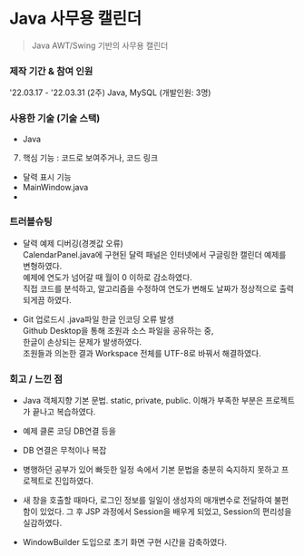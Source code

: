 # Java 사무용 캘린더
> Java AWT/Swing 기반의 사무용 캘린더

### 제작 기간 & 참여 인원
'22.03.17 - '22.03.31 (2주)
Java, MySQL (개발인원: 3명)

<!--sql문에서 sched 테이블과 reply 테이블 순서 바꿀것. -->


### 사용한 기술 (기술 스택)
- Java
<!--


6. ERD(필요할 경우)
7. 핵심 기능 : 코드로 보여주거나, 코드 링크
### **트러블슈팅 경험(중요!)** / 자랑하고 싶은 코드

팀 리더, 화면설계, DB설계, 달력 표시 기능 및 D-Day 구현, 회원등록/로그인/일정 등록 등 DB 연동 기능



앞의 항목에서 소개할 수 없는 뒷이야기 등.
-->
7. 핵심 기능 : 코드로 보여주거나, 코드 링크
- 달력 표시 기능
- MainWindow.java
- 

### 트러블슈팅
- 달력 예제 디버깅(경곗값 오류)  
  CalendarPanel.java에 구현된 달력 패널은 인터넷에서 구글링한 캘린더 예제를 변형하였다.  
  예제에 연도가 넘어갈 때 월이 0 이하로 감소하였다.  
  직접 코드를 분석하고, 알고리즘을 수정하여 연도가 변해도 날짜가 정상적으로 출력되게끔 하였다.  
  
- Git 업로드시 .java파일 한글 인코딩 오류 발생  
  Github Desktop을 통해 조원과 소스 파일을 공유하는 중,  
  한글이 손상되는 문제가 발생하였다.  
  조원들과 의논한 결과 Workspace 전체를 UTF-8로 바꿔서 해결하였다.  


### 회고 / 느낀 점
- Java 객체지향 기본 문법. static, private, public. 이해가 부족한 부분은 프로젝트가 끝나고 복습하였다.
- 예제 클론 코딩 DB연결 등을
- DB 연결은 무척이나  복잡
- 병행하던 공부가 있어 빠듯한 일정 속에서 기본 문법을 충분히 숙지하지 못하고 프로젝트로 진입하였다. 
 
- 새 창을 호출할 때마다, 로그인 정보를 일일이 생성자의 매개변수로 전달하여 불편함이 있었다. 
  그 후 JSP 과정에서 Session을 배우게 되었고, Session의 편리성을 실감하였다.
- WindowBuilder 도입으로 초기 화면 구현 시간을 감축하였다.
